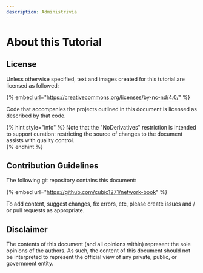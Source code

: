 ```yaml
---
description: Administrivia
---
```


# About this Tutorial

## License

Unless otherwise specified, text and images created for this tutorial are licensed as followed:

{% embed url="https://creativecommons.org/licenses/by-nc-nd/4.0/" %}

Code that accompanies the projects outlined in this document is licensed as described by that code.

{% hint style="info" %}
Note that the "NoDerivatives" restriction is intended to support curation: restricting the source of changes to the document assists with quality control.  
{% endhint %}

## Contribution Guidelines

The following git repository contains this document:

{% embed url="https://github.com/cubic1271/network-book" %}

To add content, suggest changes, fix errors, etc, please create issues and / or pull requests as appropriate.

## Disclaimer

The contents of this document \(and all opinions within\) represent the sole opinions of the authors.  As such, the content of this document should not be interpreted to represent the official view of any private, public, or government entity.



